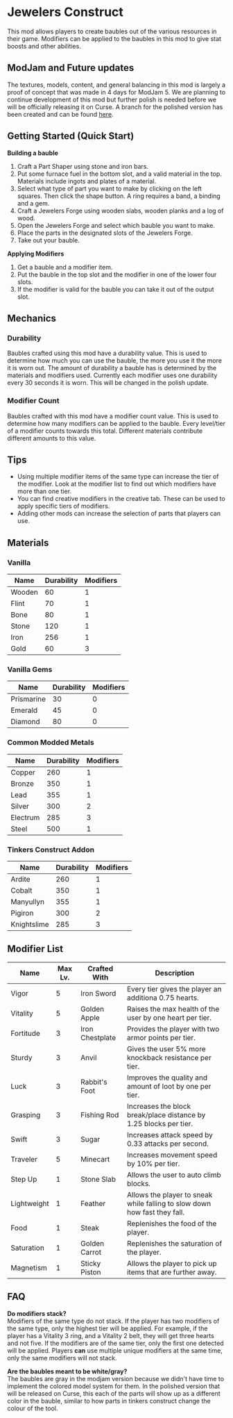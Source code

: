 # Jewelers Construct

This mod allows players to create baubles out of the various resources in their game. Modifiers can be applied to the baubles in this mod to give stat boosts and other abilities. 

## ModJam and Future updates
The textures, models, content, and general balancing in this mod is largely a proof of concept that was made in 4 days for ModJam 5. We are planning to continue development of this mod but further polish is needed before we will be officially releasing it on Curse. A branch for the polished version has been created and can be found [here](https://github.com/JarHax/ModJam-5/tree/polish). 

## Getting Started (Quick Start)

**Building a bauble**
1. Craft a Part Shaper using stone and iron bars.
2. Put some furnace fuel in the bottom slot, and a valid material in the top. Materials include ingots and plates of a material.
3. Select what type of part you want to make by clicking on the left squares. Then click the shape button. A ring requires a band, a binding and a gem.
4. Craft a Jewelers Forge using wooden slabs, wooden planks and a log of wood. 
5. Open the Jewelers Forge and select which bauble you want to make. 
6. Place the parts in the designated slots of the Jewelers Forge.
7. Take out your bauble. 

**Applying Modifiers**
1. Get a bauble and a modifier item. 
2. Put the bauble in the top slot and the modifier in one of the lower four slots.
3. If the modifier is valid for the bauble you can take it out of the output slot.

## Mechanics

### Durability
Baubles crafted using this mod have a durability value. This is used to determine how much you can use the bauble, the more you use it the more it is worn out. The amount of durability a bauble has is determined by the materials and modifiers used. Currently each modifier uses one durability every 30 seconds it is worn. This will be changed in the polish update.

### Modifier Count
Baubles crafted with this mod have a modifier count value. This is used to determine how many modifiers can be applied to the bauble. Every level/tier of a modifier counts towards this total. Different materials contribute different amounts to this value. 

## Tips
- Using multiple modifier items of the same type can increase the tier of the modifier. Look at the modifier list to find out which modifiers have more than one tier. 
- You can find creative modifiers in the creative tab. These can be used to apply specific tiers of modifiers.
- Adding other mods can increase the selection of parts that players can use. 

## Materials

### Vanilla
| Name        | Durability | Modifiers |
|-------------|------------|-----------|
| Wooden      | 60         | 1         |
| Flint       | 70         | 1         |
| Bone        | 80         | 1         |
| Stone       | 120        | 1         |
| Iron        | 256        | 1         |
| Gold        | 60         | 3         |

### Vanilla Gems
| Name        | Durability | Modifiers |
|-------------|------------|-----------|
| Prismarine  | 30         | 0         |
| Emerald     | 45         | 0         |
| Diamond     | 80         | 0         |

### Common Modded Metals
| Name        | Durability | Modifiers |
|-------------|------------|-----------|
| Copper      | 260        | 1         |
| Bronze      | 350        | 1         |
| Lead        | 355        | 1         |
| Silver      | 300        | 2         |
| Electrum    | 285        | 3         |
| Steel       | 500        | 1         |

### Tinkers Construct Addon
| Name        | Durability | Modifiers |
|-------------|------------|-----------|
| Ardite      | 260        | 1         |
| Cobalt      | 350        | 1         |
| Manyullyn   | 355        | 1         |
| Pigiron     | 300        | 2         |
| Knightslime | 285        | 3         |

## Modifier List

| Name                                                | Max Lv. | Crafted With    | Description |
|-----------------------------------------------------|---------|-----------------|-------------|
| Vigor                                               | 5       | Iron Sword      | Every tier gives the player an additiona 0.75 hearts. |
| Vitality                                            | 5       | Golden Apple    | Raises the max health of the user by one heart per tier.            |
| Fortitude                                           | 3       | Iron Chestplate | Provides the player with two armor points per tier.             |
| Sturdy                                              | 3       | Anvil           | Gives the user 5% more knockback resistance per tier.            |
| Luck                                                | 3       | Rabbit's Foot   | Improves the quality and amount of loot by one per tier.            |
| Grasping                                            | 3       | Fishing Rod     | Increases the block break/place distance by 1.25 blocks per tier.            |
| Swift                                               | 3       | Sugar           | Increases attack speed by 0.33 attacks per second.            |
| Traveler                                            | 5       | Minecart        | Increases movement speed by 10% per tier.            |
| Step Up                                             | 1       | Stone Slab      | Allows the user to auto climb blocks.            |
| Lightweight                                         | 1       | Feather         | Allows the player to sneak while falling to slow down how fast they fall.            |
| Food                                                | 1       | Steak           | Replenishes the food of the player.             |
| Saturation                                          | 1       | Golden Carrot   | Replenishes the saturation of the player.            |
| Magnetism                                           | 1       | Sticky Piston   | Allows the player to pick up items that are further away.            |

## FAQ

**Do modifiers stack?**    
Modifiers of the same type do not stack. If the player has two modifiers of the same type, only the highest tier will be applied. For example, if the player has a Vitality 3 ring, and a Vitality 2 belt, they will get three hearts and not five. If the modifiers are of the same tier, only the first one detected will be applied. Players **can** use multiple unique modifiers at the same time, only the same modifiers will not stack.

**Are the baubles meant to be white/gray?**    
The baubles are gray in the modjam version because we didn't have time to implement the colored model system for them. In the polished version that will be released on Curse, this each of the parts will show up as a different color in the bauble, similar to how parts in tinkers construct change the colour of the tool. 
